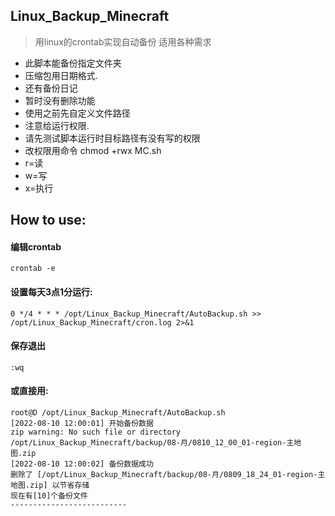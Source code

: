 ## Linux_Backup_Minecraft
> 用linux的crontab实现自动备份
> 适用各种需求

* 此脚本能备份指定文件夹
* 压缩包用日期格式.
* 还有备份日记
* 暂时没有删除功能
* 使用之前先自定义文件路径
* 注意给运行权限.
* 请先测试脚本运行时目标路径有没有写的权限
* 改权限用命令 chmod +rwx MC.sh
* r=读
* w=写
* x=执行



## How to use:

#### 编辑crontab
``` 
crontab -e
``` 
#### 设置每天3点1分运行:
``` 
0 */4 * * * /opt/Linux_Backup_Minecraft/AutoBackup.sh >> /opt/Linux_Backup_Minecraft/cron.log 2>&1
``` 
#### 保存退出
```
:wq
``` 


#### 或直接用:
``` 
root@D /opt/Linux_Backup_Minecraft/AutoBackup.sh 
[2022-08-10 12:00:01] 开始备份数据
zip warning: No such file or directory
/opt/Linux_Backup_Minecraft/backup/08-月/0810_12_00_01-region-主地图.zip
[2022-08-10 12:00:02] 备份数据成功
删除了 [/opt/Linux_Backup_Minecraft/backup/08-月/0809_18_24_01-region-主地图.zip] 以节省存储
现在有[10]个备份文件
--------------------------
``` 




